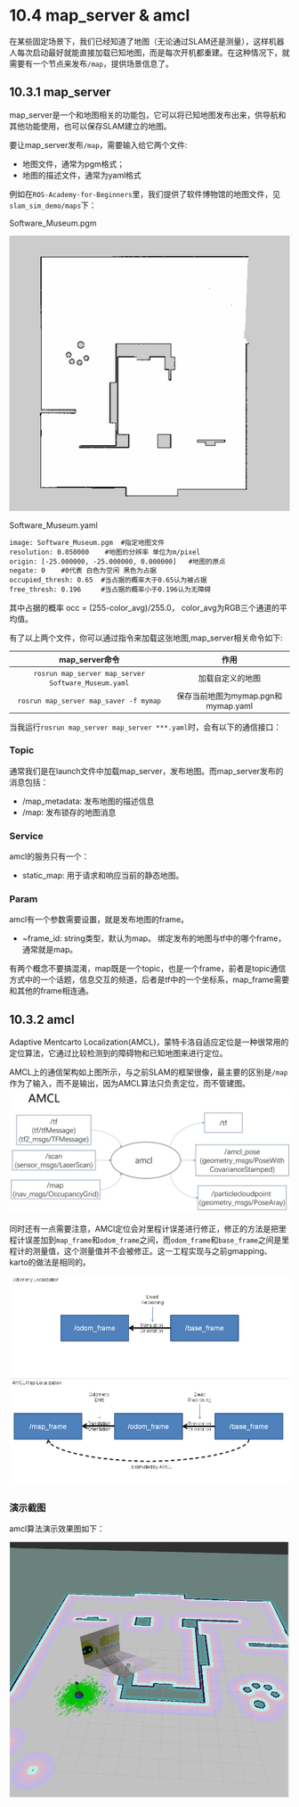 # 10.4 map_server & amcl

在某些固定场景下，我们已经知道了地图（无论通过SLAM还是测量），这样机器人每次启动最好就能直接加载已知地图，而是每次开机都重建。在这种情况下，就需要有一个节点来发布`/map`，提供场景信息了。

## 10.3.1 map_server

map_server是一个和地图相关的功能包，它可以将已知地图发布出来，供导航和其他功能使用，也可以保存SLAM建立的地图。

要让map_server发布`/map`，需要输入给它两个文件:
* 地图文件，通常为pgm格式；
* 地图的描述文件，通常为yaml格式

例如在`ROS-Academy-for-Beginners`里，我们提供了软件博物馆的地图文件，见`slam_sim_demo/maps`下：

Software_Museum.pgm

![slam_gmapping](/pics/Software_Museum.png)


Software_Museum.yaml
```xml
image: Software_Museum.pgm  #指定地图文件
resolution: 0.050000    #地图的分辨率 单位为m/pixel
origin: [-25.000000, -25.000000, 0.000000]   #地图的原点
negate: 0    #0代表 白色为空闲 黑色为占据
occupied_thresh: 0.65  #当占据的概率大于0.65认为被占据
free_thresh: 0.196     #当占据的概率小于0.196认为无障碍
```
其中占据的概率 occ = (255-color_avg)/255.0， color_avg为RGB三个通道的平均值。
 
有了以上两个文件，你可以通过指令来加载这张地图,map_server相关命令如下:

| map_server命令 | 作用 |
| :------: | :------: |
| `rosrun map_server map_server Software_Museum.yaml` | 加载自定义的地图 |
| `rosrun map_server map_saver -f mymap` | 保存当前地图为mymap.pgn和mymap.yaml |

当我运行`rosrun map_server map_server ***.yaml`时，会有以下的通信接口：

### Topic
通常我们是在launch文件中加载map_server，发布地图。而map_server发布的消息包括：
* /map_metadata: 发布地图的描述信息
* /map: 发布锁存的地图消息 

### Service
amcl的服务只有一个：
* static_map: 用于请求和响应当前的静态地图。

### Param
amcl有一个参数需要设置，就是发布地图的frame。
* ~frame_id: string类型，默认为map。 绑定发布的地图与tf中的哪个frame，通常就是map。

有两个概念不要搞混淆，map既是一个topic，也是一个frame，前者是topic通信方式中的一个话题，信息交互的频道，后者是tf中的一个坐标系，map_frame需要和其他的frame相连通。

## 10.3.2 amcl
Adaptive Mentcarto Localization(AMCL)，蒙特卡洛自适应定位是一种很常用的定位算法，它通过比较检测到的障碍物和已知地图来进行定位。

AMCL上的通信架构如上图所示，与之前SLAM的框架很像，最主要的区别是`/map`作为了输入，而不是输出，因为AMCL算法只负责定位，而不管建图。
![slam_gmapping](/pics/amcl.JPG)

同时还有一点需要注意，AMCl定位会对里程计误差进行修正，修正的方法是把里程计误差加到`map_frame`和`odom_frame`之间，而`odom_frame`和`base_frame`之间是里程计的测量值，这个测量值并不会被修正。这一工程实现与之前gmapping、karto的做法是相同的。

![slam_gmapping](/pics/amcl.png)

### 演示截图

amcl算法演示效果图如下：

![](/pics/amcl_demon.png)
